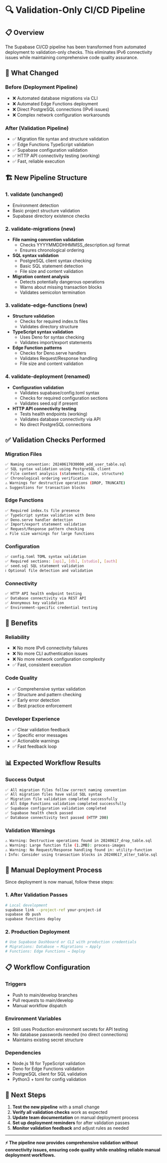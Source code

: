 # 🔍 Validation-Only CI/CD Pipeline

## 📋 **Overview**

The Supabase CI/CD pipeline has been transformed from automated deployment to validation-only checks. This eliminates IPv6 connectivity issues while maintaining comprehensive code quality assurance.

## 🔄 **What Changed**

### **Before (Deployment Pipeline)**
- ❌ Automated database migrations via CLI
- ❌ Automated Edge Functions deployment
- ❌ Direct PostgreSQL connections (IPv6 issues)
- ❌ Complex network configuration workarounds

### **After (Validation Pipeline)**
- ✅ Migration file syntax and structure validation
- ✅ Edge Functions TypeScript validation
- ✅ Supabase configuration validation
- ✅ HTTP API connectivity testing (working)
- ✅ Fast, reliable execution

## 🏗️ **New Pipeline Structure**

### **1. validate** (unchanged)
- Environment detection
- Basic project structure validation
- Supabase directory existence checks

### **2. validate-migrations** (new)
- **File naming convention validation**
  - Checks YYYYMMDDHHMMSS_description.sql format
  - Ensures chronological ordering
- **SQL syntax validation**
  - PostgreSQL client syntax checking
  - Basic SQL statement detection
  - File size and content validation
- **Migration content analysis**
  - Detects potentially dangerous operations
  - Warns about missing transaction blocks
  - Validates semicolon termination

### **3. validate-edge-functions** (new)
- **Structure validation**
  - Checks for required index.ts files
  - Validates directory structure
- **TypeScript syntax validation**
  - Uses Deno for syntax checking
  - Validates import/export statements
- **Edge Function patterns**
  - Checks for Deno.serve handlers
  - Validates Request/Response handling
  - File size and content validation

### **4. validate-deployment** (renamed)
- **Configuration validation**
  - Validates supabase/config.toml syntax
  - Checks for required configuration sections
  - Validates seed.sql if present
- **HTTP API connectivity testing**
  - Tests health endpoints (working)
  - Validates database connectivity via API
  - No direct PostgreSQL connections

## ✅ **Validation Checks Performed**

### **Migration Files**
```bash
✅ Naming convention: 20240617030000_add_user_table.sql
✅ SQL syntax validation using PostgreSQL client
✅ File content analysis (statements, size, structure)
✅ Chronological ordering verification
⚠️ Warnings for destructive operations (DROP, TRUNCATE)
⚠️ Suggestions for transaction blocks
```

### **Edge Functions**
```bash
✅ Required index.ts file presence
✅ TypeScript syntax validation with Deno
✅ Deno.serve handler detection
✅ Import/export statement validation
✅ Request/Response pattern checking
⚠️ File size warnings for large functions
```

### **Configuration**
```bash
✅ config.toml TOML syntax validation
✅ Required sections: [api], [db], [studio], [auth]
✅ seed.sql SQL statement validation
ℹ️ Optional file detection and validation
```

### **Connectivity**
```bash
✅ HTTP API health endpoint testing
✅ Database connectivity via REST API
✅ Anonymous key validation
✅ Environment-specific credential testing
```

## 🚀 **Benefits**

### **Reliability**
- ❌ No more IPv6 connectivity failures
- ❌ No more CLI authentication issues
- ❌ No more network configuration complexity
- ✅ Fast, consistent execution

### **Code Quality**
- ✅ Comprehensive syntax validation
- ✅ Structure and pattern checking
- ✅ Early error detection
- ✅ Best practice enforcement

### **Developer Experience**
- ✅ Clear validation feedback
- ✅ Specific error messages
- ✅ Actionable warnings
- ✅ Fast feedback loop

## 📊 **Expected Workflow Results**

### **Success Output**
```bash
✅ All migration files follow correct naming convention
✅ All migration files have valid SQL syntax
✅ Migration file validation completed successfully
✅ All Edge Functions validation completed successfully
✅ Supabase configuration validation completed
✅ Supabase health check passed
✅ Database connectivity test passed (HTTP 200)
```

### **Validation Warnings**
```bash
⚠️ Warning: Destructive operations found in 20240617_drop_table.sql
⚠️ Warning: Large function file (1.2MB): process-images
⚠️ Warning: No Request/Response handling found in: utility-function
ℹ️ Info: Consider using transaction blocks in 20240617_alter_table.sql
```

## 🔧 **Manual Deployment Process**

Since deployment is now manual, follow these steps:

### **1. After Validation Passes**
```bash
# Local development
supabase link --project-ref your-project-id
supabase db push
supabase functions deploy
```

### **2. Production Deployment**
```bash
# Use Supabase Dashboard or CLI with production credentials
# Migrations: Database → Migrations → Apply
# Functions: Edge Functions → Deploy
```

## 📋 **Workflow Configuration**

### **Triggers**
- Push to main/develop branches
- Pull requests to main/develop
- Manual workflow dispatch

### **Environment Variables**
- Still uses Production environment secrets for API testing
- No database passwords needed (no direct connections)
- Maintains existing secret structure

### **Dependencies**
- Node.js 18 for TypeScript validation
- Deno for Edge Functions validation
- PostgreSQL client for SQL validation
- Python3 + toml for config validation

## 🎯 **Next Steps**

1. **Test the new pipeline** with a small change
2. **Verify all validation checks** work as expected
3. **Update team documentation** on manual deployment process
4. **Set up deployment reminders** for after validation passes
5. **Monitor validation feedback** and adjust rules as needed

---

**⚡ The pipeline now provides comprehensive validation without connectivity issues, ensuring code quality while enabling reliable manual deployment workflows.**
